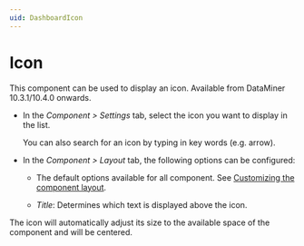 ```yaml
---
uid: DashboardIcon
---
```


# Icon

This component can be used to display an icon. Available from DataMiner 10.3.1/10.4.0 onwards.

- In the *Component > Settings* tab, select the icon you want to display in the list.

  You can also search for an icon by typing in key words (e.g. arrow).

- In the *Component > Layout* tab, the following options can be configured:

  - The default options available for all component. See [Customizing the component layout](xref:Configuring_dashboard_components#customizing-the-component-layout).

  - *Title*: Determines which text is displayed above the icon.

The icon will automatically adjust its size to the available space of the component and will be centered.
